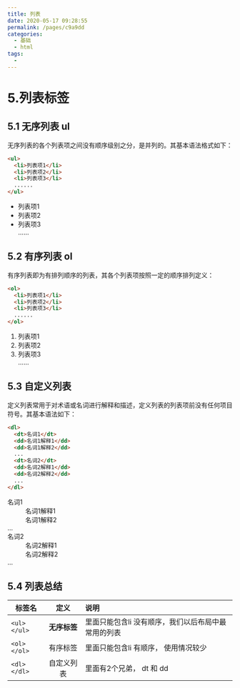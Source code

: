 ```yaml
---
title: 列表
date: 2020-05-17 09:28:55
permalink: /pages/c9a9dd
categories: 
  - 基础
  - html
tags: 
  - 
---
```

# 5.列表标签

## 5.1 无序列表 ul 

无序列表的各个列表项之间没有顺序级别之分，是并列的。其基本语法格式如下：

```html
<ul>
  <li>列表项1</li>
  <li>列表项2</li>
  <li>列表项3</li>
  ......
</ul>
```

<ul>
  <li>列表项1</li>
  <li>列表项2</li>
  <li>列表项3</li>
  ......
</ul>

## 5.2  有序列表 ol 

有序列表即为有排列顺序的列表，其各个列表项按照一定的顺序排列定义：

```html
<ol>
  <li>列表项1</li>
  <li>列表项2</li>
  <li>列表项3</li>
  ......
</ol>
```

<ol>
  <li>列表项1</li>
  <li>列表项2</li>
  <li>列表项3</li>
  ......
</ol>

## 5.3 自定义列表

定义列表常用于对术语或名词进行解释和描述，定义列表的列表项前没有任何项目符号。其基本语法如下：

```html
<dl>
  <dt>名词1</dt>
  <dd>名词1解释1</dd>
  <dd>名词1解释2</dd>
  ...
  <dt>名词2</dt>
  <dd>名词2解释1</dd>
  <dd>名词2解释2</dd>
  ...
</dl>
```

<dl>
  <dt>名词1</dt>
  <dd>名词1解释1</dd>
  <dd>名词1解释2</dd>
  ...
  <dt>名词2</dt>
  <dd>名词2解释1</dd>
  <dd>名词2解释2</dd>
  ...
</dl>

## 5.4 列表总结

| 标签名      |     定义     | 说明                                                   |
| ----------- | :----------: | :----------------------------------------------------- |
| `<ul></ul>` | **无序标签** | 里面只能包含li    没有顺序，我们以后布局中最常用的列表 |
| `<ol></ol>` |   有序标签   | 里面只能包含li    有顺序， 使用情况较少                |
| `<dl></dl>` |  自定义列表  | 里面有2个兄弟， dt 和 dd                               |

